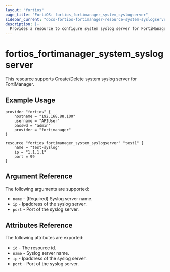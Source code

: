 ```yaml
---
layout: "fortios"
page_title: "FortiOS: fortios_fortimanager_system_syslogserver"
sidebar_current: "docs-fortios-fortimanager-resource-system-syslogserver"
description: |-
  Provides a resource to configure system syslog server for FortiManager.
---
```


# fortios_fortimanager_system_syslogserver
This resource supports Create/Delete system syslog server for FortiManager.

## Example Usage
```hc
provider "fortios" {
	hostname = "192.168.88.100"
	username = "APIUser"
	passwd = "admin"
	provider = "fortimanager"
}

resource "fortios_fortimanager_system_syslogserver" "test1" {
	name = "test-syslog"
	ip = "1.1.1.1"
	port = 99
}
```

## Argument Reference
The following arguments are supported:

* `name` - (Required) Syslog server name.
* `ip` - Ipaddress of the syslog server.
* `port` - Port of the syslog server.

## Attributes Reference
The following attributes are exported:

* `id` - The resource id.
* `name` - Syslog server name.
* `ip` - Ipaddress of the syslog server.
* `port` - Port of the syslog server.
